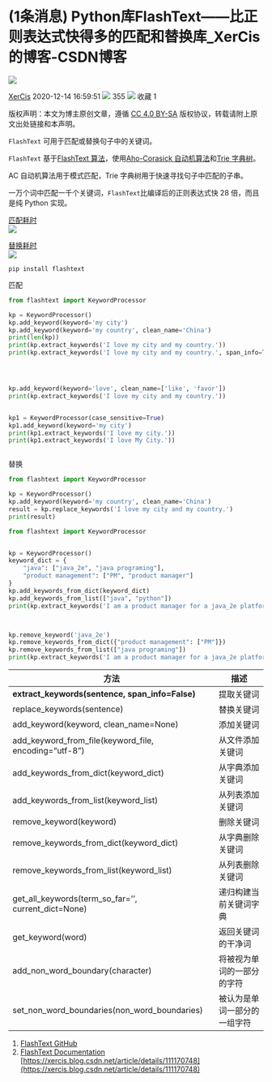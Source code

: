 # (1条消息) Python库FlashText——比正则表达式快得多的匹配和替换库_XerCis的博客-CSDN博客
![](https://csdnimg.cn/release/blogv2/dist/pc/img/original.png)

[XerCis](https://xercis.blog.csdn.net/) 2020-12-14 16:59:51 ![](https://csdnimg.cn/release/blogv2/dist/pc/img/articleReadEyes.png)
 355 ![](https://csdnimg.cn/release/blogv2/dist/pc/img/tobarCollect.png)
 收藏  1 

版权声明：本文为博主原创文章，遵循 [CC 4.0 BY-SA](http://creativecommons.org/licenses/by-sa/4.0/) 版权协议，转载请附上原文出处链接和本声明。

`FlashText` 可用于匹配或替换句子中的关键词。

`FlashText` 基于[FlashText 算法](https://arxiv.org/abs/1711.00046)，使用[Aho-Corasick 自动机算法](https://en.wikipedia.org/wiki/Aho%E2%80%93Corasick_algorithm)和[Trie 字典树](https://en.wikipedia.org/wiki/Trie)。

AC 自动机算法用于模式匹配，Trie 字典树用于快速寻找句子中匹配的子串。

一万个词中匹配一千个关键词，`FlashText`比编译后的正则表达式快 28 倍，而且是纯 Python 实现。

[匹配耗时](https://gist.github.com/vi3k6i5/604eefd92866d081cfa19f862224e4a0)  
![](https://img-blog.csdnimg.cn/20201214150757348.png)

[替换耗时](https://gist.github.com/vi3k6i5/dc3335ee46ab9f650b19885e8ade6c7a)  
![](https://img-blog.csdnimg.cn/20201214150836514.png)

```shell
pip install flashtext

```

匹配

```python
from flashtext import KeywordProcessor

kp = KeywordProcessor()
kp.add_keyword(keyword='my city')  
kp.add_keyword(keyword='my country', clean_name='China')  
print(len(kp))  
print(kp.extract_keywords('I love my city and my country.'))  
print(kp.extract_keywords('I love my city and my country.', span_info=True))  




kp.add_keyword(keyword='love', clean_name=['like', 'favor'])  
print(kp.extract_keywords('I love my city and my country.'))


kp1 = KeywordProcessor(case_sensitive=True)  
kp1.add_keyword(keyword='my city')  
print(kp1.extract_keywords('I love my city.'))  
print(kp1.extract_keywords('I love My City.'))  



```

替换

```python
from flashtext import KeywordProcessor

kp = KeywordProcessor()
kp.add_keyword(keyword='my country', clean_name='China')  
result = kp.replace_keywords('I love my city and my country.')
print(result)


```

```python
from flashtext import KeywordProcessor


kp = KeywordProcessor()
keyword_dict = {
    "java": ["java_2e", "java programing"],
    "product management": ["PM", "product manager"]
}
kp.add_keywords_from_dict(keyword_dict)  
kp.add_keywords_from_list(["java", "python"])  
print(kp.extract_keywords('I am a product manager for a java_2e platform'))



kp.remove_keyword('java_2e')
kp.remove_keywords_from_dict({"product management": ["PM"]})
kp.remove_keywords_from_list(["java programing"])
print(kp.extract_keywords('I am a product manager for a java_2e platform'))


```

| 方法                                                    | 描述             |
| ----------------------------------------------------- | -------------- |
| **extract_keywords(sentence, span_info=False)**       | 提取关键词          |
| replace_keywords(sentence)                            | 替换关键词          |
| add_keyword(keyword, clean_name=None)                 | 添加关键词          |
| add_keyword_from_file(keyword_file, encoding=“utf-8”) | 从文件添加关键词       |
| add_keywords_from_dict(keyword_dict)                  | 从字典添加关键词       |
| add_keywords_from_list(keyword_list)                  | 从列表添加关键词       |
| remove_keyword(keyword)                               | 删除关键词          |
| remove_keywords_from_dict(keyword_dict)               | 从字典删除关键词       |
| remove_keywords_from_list(keyword_list)               | 从列表删除关键词       |
| get_all_keywords(term_so_far=’’, current_dict=None)   | 递归构建当前关键词字典    |
| get_keyword(word)                                     | 返回关键词的干净词      |
| add_non_word_boundary(character)                      | 将被视为单词的一部分的字符  |
| set_non_word_boundaries(non_word_boundaries)          | 被认为是单词一部分的一组字符 |

1.  [FlashText GitHub](https://github.com/vi3k6i5/flashtext)
2.  [FlashText Documentation](https://flashtext.readthedocs.io/en/latest/) 
    [https://xercis.blog.csdn.net/article/details/111170748](https://xercis.blog.csdn.net/article/details/111170748)
